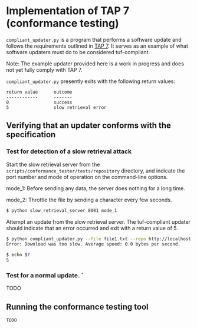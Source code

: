 # Implementation of TAP 7 (conformance testing)


`compliant_updater.py` is a program that performs a software update and
follows the requirements outlined in [TAP
7](https://github.com/theupdateframework/taps/blob/tap7/tap7.md).
It serves as an example of what software updaters must do to
be considered tuf-compliant.

Note: The example updater provided here is a work in progress and does
not yet fully comply with TAP 7.

`compliant_updater.py` presently exits with the following return values:

```
return value      outcome
------------      -------
0                 success
5                 slow retrieval error
```


## Verifying that an updater conforms with the specification

### Test for detection of a slow retrieval attack
Start the slow retrieval server from the
`scripts/conformance_tester/tests/repository` directory, and indicate the port
number and mode of operation on the command-line options.

mode_1: Before sending any data, the server does nothing for a long time.

mode_2: Throttle the file by sending a character every few seconds.

```Bash
$ python slow_retrieval_server 8001 mode_1
```

Attempt an update from the slow retrieval server.  The tuf-compliant updater
should indicate that an error occurred and exit with a return value of 5.

```Bash
$ python compliant_updater.py --file file1.txt --repo http://localhost:8001 --metadata /tmp/metadata --targets /tmp/targets
Error: Download was too slow. Average speed: 0.0 bytes per second.

$ echo $?
5
```

### Test for a normal update. `
TODO



## Running the conformance testing tool

```Bash
TODO
```
